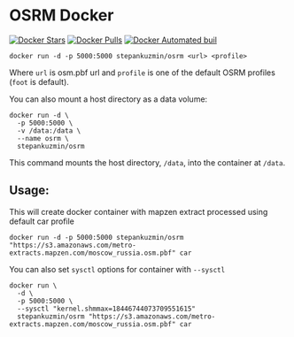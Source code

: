 # OSRM Docker

[![Docker Stars](https://img.shields.io/docker/stars/stepankuzmin/osrm.svg)]()
[![Docker Pulls](https://img.shields.io/docker/pulls/stepankuzmin/osrm.svg)]()
[![Docker Automated buil](https://img.shields.io/docker/automated/stepankuzmin/osrm.svg)]()

```shell
docker run -d -p 5000:5000 stepankuzmin/osrm <url> <profile>
```

Where `url` is osm.pbf url and `profile` is one of the default OSRM profiles (`foot` is default).

You can also mount a host directory as a data volume:

```shell
docker run -d \
  -p 5000:5000 \
  -v /data:/data \
  --name osrm \
  stepankuzmin/osrm
```

This command mounts the host directory, `/data`, into the container at `/data`.

## Usage:

This will create docker container with mapzen extract processed using default car profile

```shell
docker run -d -p 5000:5000 stepankuzmin/osrm "https://s3.amazonaws.com/metro-extracts.mapzen.com/moscow_russia.osm.pbf" car
```

You can also set `sysctl` options for container with `--sysctl`

```shell
docker run \
  -d \
  -p 5000:5000 \
  --sysctl "kernel.shmmax=18446744073709551615"
  stepankuzmin/osrm "https://s3.amazonaws.com/metro-extracts.mapzen.com/moscow_russia.osm.pbf" car
```
